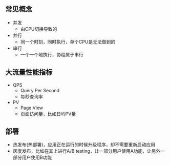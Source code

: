 ## 常见概念
- 并发
	- 由CPU切换导致的
- 并行
	- 同一个时刻，同时执行，单个CPU是无法做到的
- 串行
	- 一个一个地执行，协程属于串行

## 大流量性能指标
- QPS
	- Query Per Second
	- 每秒查询率
- PV
	- Page View
	- 页面访问量，比如日均PV量

## 部署
- 热发布(热部署)，应用正在运行的时候升级程序，却不需要重新启动应用
- 灰度发布，比如在其上进行A/B testing，让一部分用户使用A功能，让另外一部分用户使用B功能